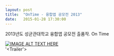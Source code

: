 ```yaml
---
layout: post
title:  "OnTime - 융합앱 공모전 2013"
date:   2015-01-28 17:30:00
---
```

2013년도 성균관대학교 융합앱 공모전 출품작. On Time

[![IMAGE ALT TEXT HERE](http://img.youtube.com/vi/XMbLIQ5UFYk/0.jpg)](http://www.youtube.com/watch?v=XMbLIQ5UFYk)
<br>'<Trailer'>
